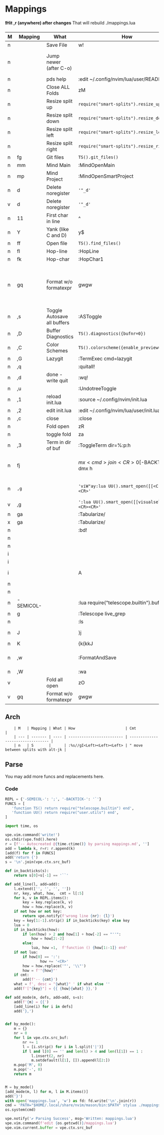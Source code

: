 # Mappings

**❗Hit ,r (anywhere) after changes**
That will rebuild ./mappings.lua

| M   | Mapping        | What                        | How                                              | Cmt                                                                                                                                   |
| --- | -------------- | --------------------------- | ------------------------------------------------ | ------------------------------------------------------------------------------------------------------------------------------------- |
| n   | <C-s>          | Save File                   | w!                                               |
| n   | <M-o>          | Jump newer (after C-o)      | <C-i>                                            | " C-o jump older -> alt-o is jump newer (since C-i is tab which we need elsewhere)                                                    |
| n   | <M-H>          | pds help                    | :edit ~/.config/nvim/lua/user/README.md<CR>      |
| n   | <S-Tab>        | Close ALL Folds             | zM                                               |
| n   | <Up>           | Resize split up             | `require("smart-splits").resize_up(2)`           |
| n   | <Down>         | Resize split down           | `require("smart-splits").resize_down(2)`         |
| n   | <Left>         | Resize split left           | `require("smart-splits").resize_left(2)`         |
| n   | <Right>        | Resize split right          | `require("smart-splits").resize_right(2)`        |
| n   | <leader>fg     | Git files                   | `TS().git_files()`                               |
| n   | <leader>mm     | Mind Main                   | :MindOpenMain                                    |
| n   | <leader>mp     | Mind Project                | :MindOpenSmartProject                            |
| n   | <leader>d      | Delete noregister           | `'"_d'`                                          |
| v   | <leader>d      | Delete noregister           | `'"_d'`                                          |
| n   | 11             | First char in line          | ^                                                |
| n   | Y              | Yank (like C and D)         | y$                                               |
| n   | ff             | Open file                   | `TS().find_files()`                              |
| n   | fl             | Hop-line                    | :HopLine                                         |
| n   | fk             | Hop-char                    | :HopChar1                                        |
| n   | gq             | Format w/o formatexpr       | gwgw                                             | null-ls messes with formatexpr for some reason, which messes up `gq` (https://github.com/jose-elias-alvarez/null-ls.nvim/issues/1131) |
| n   | ,s             | Toggle Autosave all buffers | :ASToggle                                        |
| n   | ,D             | Buffer Diagnostics          | `TS().diagnostics({bufnr=0})`                    |
| n   | ,C             | Color Schemes               | `TS().colorscheme({enable_preview=true})`        |
| n   | ,G             | Lazygit                     | :TermExec cmd=lazygit<CR>                        |
| n   | ,q             |                             | :quitall!<CR>                                    |
| n   | ,d             | done - write quit           | :wq!<CR>                                         |
| n   | ,u             |                             | :UndotreeToggle<CR>                              |                                                                                                                                       |
| n   | ,1             | reload init.lua             | :source ~/.config/nvim/init.lua<CR>              |                                                                                                                                       |
| n   | ,2             | edit init.lua               | :edit ~/.config/nvim/lua/user/init.lua<CR>       |                                                                                                                                       |
| n   | ,c             | close                       | :close<CR>                                       | close just a split or a tab                                                                                                           |
| n   | <C-i>          | Fold open                   | zR                                               | " folds                                                                                                                               |
| n   | <Enter>        | toggle fold                 | za                                               | " toggle                                                                                                                              |
| n   | ,3             | Term in dir of buf          | :ToggleTerm dir=%:p:h<CR>                        |
| n   | fj             |                             | $mx<cmd>join<CR>0$[-BACKTICK-dmx h               | "" Line join better, position cursor at join point : " (J is 5 lines jumps)                                                           |
| n   | `,g`           |                             | `'viW"ay:lua UU().smart_open([[<C-R>a]])<CR>'`   | Universal python scriptable file or browser opener over word:                                                                         |
| v   | ,g             |                             | `':lua UU().smart_open([[visualsel]])<CR><CR>'`  |
| n   | ga             |                             | :Tabularize/                                     |
| x   | ga             |                             | :Tabularize/                                     |
| n   | <M-w>          |                             | :bd!<CR>                                         | " close window                                                                                                                        |
| n   | <M-j>          |                             | <C-W><C-h>                                       |
| n   | <M-k>          |                             | <C-W><C-l>                                       |
| i   | <M-j>          |                             | <ESC><C-W><C-W>                                  |
| i   | <M-k>          |                             | <ESC><C-W><C-W>                                  |
| i   | <C-E>          |                             | <C-O>A                                           | " Jump to end of line in insert mode                                                                                                  |
| n   | <C-L>          |                             | <C-W><C-J>                                       |
| n   | <C-H>          |                             | <C-W><C-K>                                       |
| n   | -SEMICOL-      |                             | :lua require("telescope.builtin").buffers() <CR> |
| n   | <Leader>g      |                             | :Telescope live_grep<cr>                         |
| n   | <space><enter> |                             | :ls<cr>                                          | :b#<cr> " previous buffer                                                                                                             |
| n   | J              |                             | }j                                               | " Move paragraph wise. s is hover.                                                                                                    |
| n   | K              |                             | {k{kkJ                                           |
| n   | ,w             |                             | :FormatAndSave<CR>                               | "colorscheme pinkmare"colorscheme kanagawa                                                                                            |
| n   | ,W             |                             | :wa<CR>                                          | "save all buffers                                                                                                                     |
| v   | <CR>           | Fold all open               | zO                                               |
| v   | gq             | Format w/o formatexpr       | gwgw                                             |

## Arch

```
    | M   | Mapping | What | How                       | Cmt                               |
    | --- | ------- | ---- | ------------------------- | --------------------------------- |
    | n   | S       |      | :%s//gI<Left><Left><Left> | " move between splits with alt-jk |
```

## Parse

You may add more funcs and replacements here.

### Code

```python :clear @parser :silent
REPL = {'-SEMICOL-': ';', '-BACKTICK-': '`'}
FUNCS = [
   'function TS() return require("telescope.builtin") end',
   'function UU() return require("user.utils") end',
]

import time, os

vpe.vim.command('write!')
os.chdir(vpe.fnd().here)
r = [f'-- Autocreated @{time.ctime()} by parsing mappings.md', '']
add = lambda k, r=r: r.append(k)
[add(f) for f in FUNCS]
add('return {')
s = '\n'.join(vpe.ctx.src_buf)

def in_backticks(s):
    return s[0]+s[-1] == '``'

def add_line(l, add=add):
    l.extend(['', '', '', ''])
    nr, key, what, how,  cmt = l[:5]
    for k, v in REPL.items():
        key = key.replace(k, v)
        how = how.replace(k, v)
    if not how or not key:
        return vpe.notify(f'wrong line {nr}: {l}')
    key = key[1:-1].strip() if in_backticks(key) else key
    lua = 0
    if in_backticks(how):
        if len(how) > 2 and how[1] + how[-2] == "''":
            how = how[2:-2]
        else:
            lua, how =1,  f'function () {how[1:-1]} end'
    if not lua:
        if how[0] == ':':
                how += '<CR>'
        how = how.replace('"', '\\"')
        how = f'"{how}"'
    if cmt:
        add(f'-- {cmt}')
    what = f', desc = "{what}" ' if what else ''
    add(f'["{key}"] = {{ {how}{what} }},')

def add_mode(m, defs, add=add, s=s):
    add(f'{m} = {{')
    [add_line(i) for i in defs]
    add('},')


def by_mode():
    m = {}
    nr = 0
    for l in vpe.ctx.src_buf:
        nr += 1
        l = [i.strip() for i in l.split('|')]
        if l and l[0] == '' and len(l) > 4 and len(l[1]) == 1 :
            l.insert(2, nr)
            m.setdefault(l[1], []).append(l[2:])
    m.pop('M', 0)
    m.pop('-', 0)
    return m


M = by_mode()
[add_mode(m, l) for m, l in M.items()]
add('}')
with open('mappings.lua', 'w') as fd: fd.write('\n'.join(r))
cmd = 'PATH="$HOME/.local/share/nvim/mason/bin:$PATH" stylua ./mappings.lua'
os.system(cmd)

vpe.notify('✔️ Parsing Success', msg='Written: mappings.lua')
vpe.vim.command(f'edit {os.getcwd()}/mappings.lua')
vpe.vim.current.buffer = vpe.ctx.src_buf

```

<!--
:vpe /gg/@parser/ # :vpe_on_any  only found at max 3  lines from end!
vi: fdl=1 fen
-->
